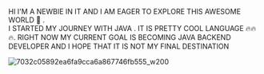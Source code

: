    HI I'M A NEWBIE IN IT AND I AM EAGER TO EXPLORE THIS AWESOME WORLD 🔬 .  
   I STARTED MY JOURNEY WITH JAVA . IT IS  PRETTY COOL LANGUAGE 🔥🔥🔥.
   RIGHT NOW MY CURRENT GOAL IS BECOMING JAVA BACKEND  DEVELOPER AND I HOPE THAT IT IS NOT MY FINAL DESTINATION

 ![7032c05892ea6fa9cca6a867746fb555_w200](https://github.com/user-attachments/assets/c23950f3-ffcc-4be6-9f57-45d7d362d515)

